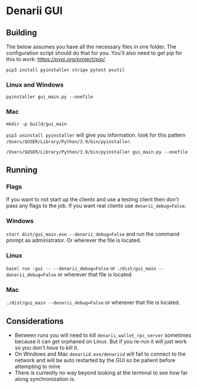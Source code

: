 # Denarii GUI

## Building 

The below assumes you have all the necessary files in one folder. The configuration script should do that for you. You'll also need to get pip for this to work: https://pypi.org/project/pip/.

`pip3 install pyinstaller stripe pytest psutil`

### Linux and Windows

`pyinstaller gui_main.py --onefile`

### Mac

`mkdir -p build/gui_main`

`pip3 uninstall pyinstaller` will give you information. look for this pattern `/Users/$USER/Library/Python/3.9/bin/pyinstaller`.

`/Users/$USER/Library/Python/3.9/bin/pyinstaller gui_main.py --onefile`


## Running 

### Flags

If you want to not start up the clients and use a testing client then don't pass any flags to the job. If you want real clients use `denarii_debug=False`.

### Windows 

`start dist/gui_main.exe --denarii_debug=False` and run the command prompt as administrator. Or wherever the file is located.

### Linux

`bazel run :gui -- --denarii_debug=False` or `./dist/gui_main --denarii_debug=False` or wherever that file is located.

### Mac

`./dist/gui_main --denarii_debug=False` or wherever that file is located.

## Considerations
* Between runs you will need to kill `denarii_wallet_rpc_server` sometimes because it can get orphaned on Linux. But if you re-run it will just work so you don't *have* to kill it.
* On Windows and Mac `denariid.exe/denariid` will fail to connect to the network and will be auto restarted by the GUI so be patient before attempting to mine 
* There is currently no way beyond looking at the terminal to see how far along synchronization is.